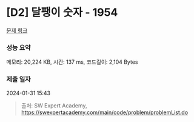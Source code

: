# [D2] 달팽이 숫자 - 1954 

[문제 링크](https://swexpertacademy.com/main/code/problem/problemDetail.do?contestProbId=AV5PobmqAPoDFAUq) 

### 성능 요약

메모리: 20,224 KB, 시간: 137 ms, 코드길이: 2,104 Bytes

### 제출 일자

2024-01-31 15:43



> 출처: SW Expert Academy, https://swexpertacademy.com/main/code/problem/problemList.do